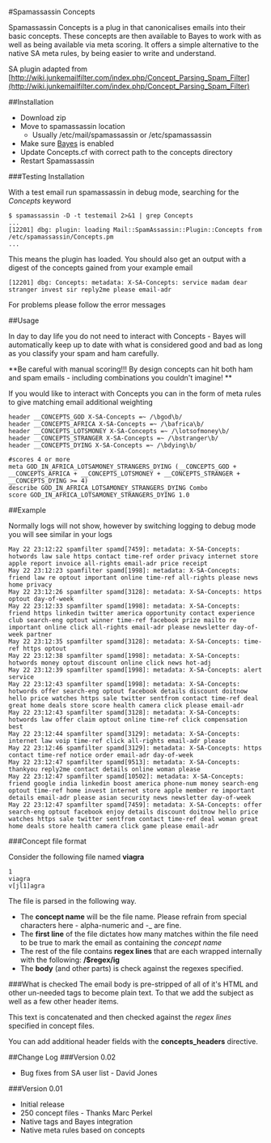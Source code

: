 #Spamassassin Concepts

Spamassassin Concepts is a plug in that canonicalises emails into their basic concepts. These concepts are then available to Bayes to work with as well as being available via meta scoring.
It offers a simple alternative to the native SA meta rules, by being easier to write and understand.

SA plugin adapted from [http://wiki.junkemailfilter.com/index.php/Concept_Parsing_Spam_Filter](http://wiki.junkemailfilter.com/index.php/Concept_Parsing_Spam_Filter)

##Installation

 - Download zip
 - Move to spamassassin location
	 - Usually /etc/mail/spamassassin or /etc/spamassassin
 - Make sure [Bayes](https://wiki.apache.org/spamassassin/BayesFaq) is enabled
 - Update Concepts.cf with correct path to the concepts directory
 - Restart Spamassassin

###Testing Installation

With a test email run spamassassin in debug mode, searching for the *Concepts* keyword

    $ spamassassin -D -t testemail 2>&1 | grep Concepts
    ...
    [12201] dbg: plugin: loading Mail::SpamAssassin::Plugin::Concepts from /etc/spamassassin/Concepts.pm
    ...

This means the plugin has loaded.
You should also get an output with a digest of the concepts gained from your example email

    [12201] dbg: Concepts: metadata: X-SA-Concepts: service madam dear stranger invest sir reply2me please email-adr

For problems please follow the error messages

##Usage

In day to day life you do not need to interact with Concepts - Bayes will automatically keep up to date with what is considered good and bad as long as you classify your spam and ham carefully.

**Be careful with manual scoring!!! By design concepts can hit both ham and spam emails - including combinations you couldn't imagine! **

If you would like to interact with Concepts you can in the form of meta rules to give matching email additional weighting

    header __CONCEPTS_GOD X-SA-Concepts =~ /\bgod\b/
    header __CONCEPTS_AFRICA X-SA-Concepts =~ /\bafrica\b/
    header __CONCEPTS_LOTSMONEY X-SA-Concepts =~ /\lotsofmoney\b/
    header __CONCEPTS_STRANGER X-SA-Concepts =~ /\bstranger\b/
    header __CONCEPTS_DYING X-SA-Concepts =~ /\bdying\b/
    
    #scores 4 or more
    meta GOD_IN_AFRICA_LOTSAMONEY_STRANGERS_DYING (__CONCEPTS_GOD + __CONCEPTS_AFRICA + __CONCEPTS_LOTSMONEY + __CONCEPTS_STRANGER + __CONCEPTS_DYING >= 4)
    describe GOD_IN_AFRICA_LOTSAMONEY_STRANGERS_DYING Combo
    score GOD_IN_AFRICA_LOTSAMONEY_STRANGERS_DYING 1.0 

##Example

Normally logs will not show, however by switching logging to debug mode you will see similar in your logs

    May 22 23:12:22 spamfilter spamd[7459]: metadata: X-SA-Concepts: hotwords law sale https contact time-ref order privacy internet store apple report invoice all-rights email-adr price receipt
    May 22 23:12:23 spamfilter spamd[1998]: metadata: X-SA-Concepts: friend law re optout important online time-ref all-rights please news home privacy
    May 22 23:12:26 spamfilter spamd[3128]: metadata: X-SA-Concepts: https optout day-of-week
    May 22 23:12:33 spamfilter spamd[1998]: metadata: X-SA-Concepts: friend https linkedin twitter america opportunity contact experience club search-eng optout winner time-ref facebook prize mailto re important online click all-rights email-adr please newsletter day-of-week partner
    May 22 23:12:35 spamfilter spamd[3128]: metadata: X-SA-Concepts: time-ref https optout
    May 22 23:12:38 spamfilter spamd[1998]: metadata: X-SA-Concepts: hotwords money optout discount online click news hot-adj
    May 22 23:12:39 spamfilter spamd[1998]: metadata: X-SA-Concepts: alert service
    May 22 23:12:43 spamfilter spamd[1998]: metadata: X-SA-Concepts: hotwords offer search-eng optout facebook details discount doitnow hello price watches https sale twitter sentfrom contact time-ref deal great home deals store score health camera click please email-adr
    May 22 23:12:43 spamfilter spamd[3128]: metadata: X-SA-Concepts: hotwords law offer claim optout online time-ref click compensation best
    May 22 23:12:44 spamfilter spamd[3129]: metadata: X-SA-Concepts: internet law voip time-ref click all-rights email-adr please
    May 22 23:12:46 spamfilter spamd[3129]: metadata: X-SA-Concepts: https contact time-ref notice order email-adr day-of-week
    May 22 23:12:47 spamfilter spamd[9513]: metadata: X-SA-Concepts: thankyou reply2me contact details online woman please
    May 22 23:12:47 spamfilter spamd[10502]: metadata: X-SA-Concepts: friend google india linkedin boost america phone-num money search-eng optout time-ref home invest internet store apple member re important details email-adr please asian security news newsletter day-of-week
    May 22 23:12:47 spamfilter spamd[7459]: metadata: X-SA-Concepts: offer search-eng optout facebook enjoy details discount doitnow hello price watches https sale twitter sentfrom contact time-ref deal woman great home deals store health camera click game please email-adr

###Concept file format

Consider the following file named **viagra**

    1
    viagra
    v[jl1]agra

The file is parsed in the following way.

 - The **concept name** will be the file name. Please refrain from special characters here - alpha-numeric and -_ are fine.
 - The **first line** of the file dictates how many matches within the file need to be true to mark the email as containing the *concept name*
 - The rest of the file contains **regex lines** that are each wrapped internally with the following: **/$regex/ig** 
 - The **body** (and other parts) is check against the regexes specified.

###What is checked
The email body is pre-stripped of all of it's HTML and other un-needed tags to become plain text. To that we add the subject as well as a few other header items.

This text is concatenated and then checked against the *regex lines* specified in concept files.

You can add additional header fields with the **concepts_headers** directive.

##Change Log
###Version 0.02
 - Bug fixes from SA user list - David Jones

###Version 0.01
 - Initial release
 - 250 concept files - Thanks Marc Perkel
 - Native tags and Bayes integration
 - Native meta rules based on concepts

